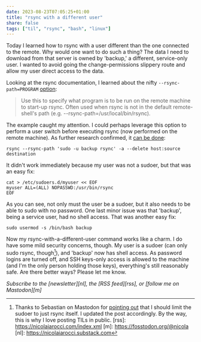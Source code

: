 ```yaml
---
date: 2023-08-23T07:05:25+01:00
title: "rsync with a different user"
share: false
tags: ["til", "rsync", "bash", "linux"]
---
```

Today I learned how to rsync with a user different than the one connected to the remote. Why would one want to do such a
thing? The data I need to download from that server is owned by 'backup,' a different, service-only user. I wanted to
avoid going the change-permissions slippery route and allow my user direct access to the data.

Looking at the rsync documentation, I learned about the nifty `--rsync-path=PROGRAM` [option][1]:

> Use this to specify what program is to be run on the remote machine to start-up rsync. Often used when rsync is not in
> the default remote-shell's path (e.g. --rsync-path=/usr/local/bin/rsync).

The example caught my attention. I could perhaps leverage this option to perform a user switch before executing rsync
(now performed on the remote machine). As further research confirmed, it [can be done][2]:

```
rsync --rsync-path 'sudo -u backup rsync' -a --delete host:source destination
```

It didn't work immediately because my user was not a sudoer, but that was an easy fix:

```
cat > /etc/sudoers.d/myuser << EOF
myuser ALL=(ALL) NOPASSWD:/usr/bin/rsync
EOF
```

As you can see, not only must the user be a sudoer, but it also needs to be able to sudo with no password. One last
minor issue was that 'backup', being a service user, had no shell access. That was another easy fix:

```
sudo usermod -s /bin/bash backup
```

Now my rsync-with-a-different-user command works like a charm. I do have some mild security concerns, though. My user is
a sudoer (can only sudo rsync, though[^3]), and 'backup' now has shell access. As password logins are turned off, and
SSH keys-only access is allowed to the machine (and I'm the only person holding those keys), everything's still
reasonably safe. Are there better ways? Please let me know. 

*Subscribe to the [newsletter][nl], the [RSS feed][rss], or [follow me on Mastodon][m]*

[1]: https://download.samba.org/pub/rsync/rsync.1#opt--rsync-path
[2]: https://unix.stackexchange.com/a/546296
[^3]: Thanks to Sebastian on Mastodon for [pointing out](https://fosstodon.org/@DarkMetatron@rollenspiel.social/110939139075153024) that I should limit the sudoer to just rsync itself. I updated the post accordingly. By the way, this is why I love posting TILs in public.
 [rss]: https://nicolaiarocci.com/index.xml
 [m]: https://fosstodon.org/@nicola
 [nl]: https://nicolaiarocci.substack.com
